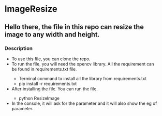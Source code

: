 # ImageResize



## Hello there, the file in this repo can resize the image to any width and height. 
### Description
<ul>
  <li> To use this file, you can clone the repo.</li>
  <li> To run the file, you will need the opencv library. All the requirement can be found in requirements.txt file.</li>
  <ul>
  <li>Terminal command to install all the library from requirements.txt</li>
  <li>pip install -r requirements.txt</li>
  </ul>
  <li>After installing the file. You can run the file.</li>
  <ul>
    <li>python ResizeImage</li>
  </ul>
  <li>In the console, it will ask for the parameter and it will also show the eg of parameter.</li>
</ul>
   
   
  
